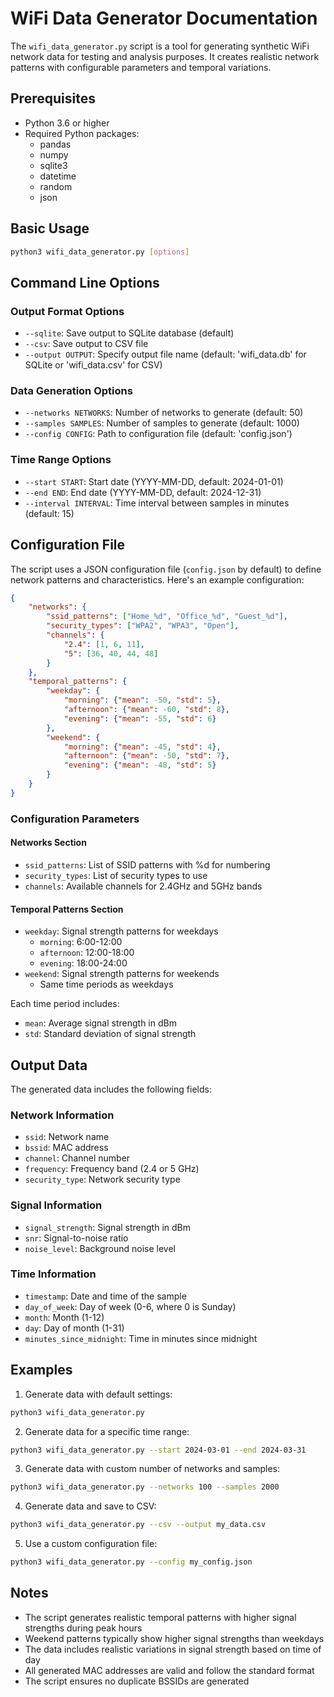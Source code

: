 # WiFi Data Generator Documentation

The `wifi_data_generator.py` script is a tool for generating synthetic WiFi network data for testing and analysis purposes. It creates realistic network patterns with configurable parameters and temporal variations.

## Prerequisites

- Python 3.6 or higher
- Required Python packages:
  - pandas
  - numpy
  - sqlite3
  - datetime
  - random
  - json

## Basic Usage

```bash
python3 wifi_data_generator.py [options]
```

## Command Line Options

### Output Format Options
- `--sqlite`: Save output to SQLite database (default)
- `--csv`: Save output to CSV file
- `--output OUTPUT`: Specify output file name (default: 'wifi_data.db' for SQLite or 'wifi_data.csv' for CSV)

### Data Generation Options
- `--networks NETWORKS`: Number of networks to generate (default: 50)
- `--samples SAMPLES`: Number of samples to generate (default: 1000)
- `--config CONFIG`: Path to configuration file (default: 'config.json')

### Time Range Options
- `--start START`: Start date (YYYY-MM-DD, default: 2024-01-01)
- `--end END`: End date (YYYY-MM-DD, default: 2024-12-31)
- `--interval INTERVAL`: Time interval between samples in minutes (default: 15)

## Configuration File

The script uses a JSON configuration file (`config.json` by default) to define network patterns and characteristics. Here's an example configuration:

```json
{
    "networks": {
        "ssid_patterns": ["Home_%d", "Office_%d", "Guest_%d"],
        "security_types": ["WPA2", "WPA3", "Open"],
        "channels": {
            "2.4": [1, 6, 11],
            "5": [36, 40, 44, 48]
        }
    },
    "temporal_patterns": {
        "weekday": {
            "morning": {"mean": -50, "std": 5},
            "afternoon": {"mean": -60, "std": 8},
            "evening": {"mean": -55, "std": 6}
        },
        "weekend": {
            "morning": {"mean": -45, "std": 4},
            "afternoon": {"mean": -50, "std": 7},
            "evening": {"mean": -48, "std": 5}
        }
    }
}
```

### Configuration Parameters

#### Networks Section
- `ssid_patterns`: List of SSID patterns with %d for numbering
- `security_types`: List of security types to use
- `channels`: Available channels for 2.4GHz and 5GHz bands

#### Temporal Patterns Section
- `weekday`: Signal strength patterns for weekdays
  - `morning`: 6:00-12:00
  - `afternoon`: 12:00-18:00
  - `evening`: 18:00-24:00
- `weekend`: Signal strength patterns for weekends
  - Same time periods as weekdays

Each time period includes:
- `mean`: Average signal strength in dBm
- `std`: Standard deviation of signal strength

## Output Data

The generated data includes the following fields:

### Network Information
- `ssid`: Network name
- `bssid`: MAC address
- `channel`: Channel number
- `frequency`: Frequency band (2.4 or 5 GHz)
- `security_type`: Network security type

### Signal Information
- `signal_strength`: Signal strength in dBm
- `snr`: Signal-to-noise ratio
- `noise_level`: Background noise level

### Time Information
- `timestamp`: Date and time of the sample
- `day_of_week`: Day of week (0-6, where 0 is Sunday)
- `month`: Month (1-12)
- `day`: Day of month (1-31)
- `minutes_since_midnight`: Time in minutes since midnight

## Examples

1. Generate data with default settings:
```bash
python3 wifi_data_generator.py
```

2. Generate data for a specific time range:
```bash
python3 wifi_data_generator.py --start 2024-03-01 --end 2024-03-31
```

3. Generate data with custom number of networks and samples:
```bash
python3 wifi_data_generator.py --networks 100 --samples 2000
```

4. Generate data and save to CSV:
```bash
python3 wifi_data_generator.py --csv --output my_data.csv
```

5. Use a custom configuration file:
```bash
python3 wifi_data_generator.py --config my_config.json
```

## Notes

- The script generates realistic temporal patterns with higher signal strengths during peak hours
- Weekend patterns typically show higher signal strengths than weekdays
- The data includes realistic variations in signal strength based on time of day
- All generated MAC addresses are valid and follow the standard format
- The script ensures no duplicate BSSIDs are generated 